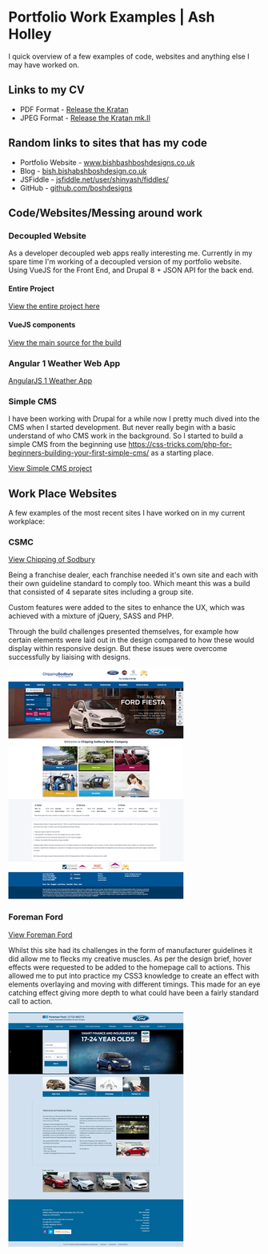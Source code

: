 # Portfolio Work Examples | Ash Holley
I quick overview of a few examples of code, websites and anything else I may have worked on.


## Links to my CV
* PDF Format - <a href="https://cp.sync.com/dl/74c17cb70#fxtc99s8-b64nnvbj-u32mmirw-eeqm5vpn" target="_blank">Release the Kratan</a>
* JPEG Format - <a href="https://cp.sync.com/dl/fd44765c0#e9tv7j8e-f5c5scts-sh4ninhx-46xr4rbp" target="_blank">Release the Kratan mk.II</a>


## Random links to sites that has my code

* Portfolio Website - <a href="www.bishbashboshdesigns.co.uk" target="_blank">www.bishbashboshdesigns.co.uk</a>
* Blog - <a href="https://bish.bishabshboshdesign.co.uk" target="_blank">bish.bishabshboshdesign.co.uk</a>
* JSFiddle - <a href="https://jsfiddle.net/user/shinyash/fiddles/" target="_blank">jsfiddle.net/user/shinyash/fiddles/</a>
* GitHub - <a href="https://github.com/boshdesigns" target="_blank">github.com/boshdesigns</a>

## Code/Websites/Messing around work

### Decoupled Website
As a developer decoupled web apps really interesting me. Currently in my spare time I'm working of a decoupled version of my portfolio website.
Using VueJS for the Front End, and Drupal 8 + JSON API for the back end.

#### Entire Project
<a href="https://github.com/boshdesigns/vue-drupal8-app/tree/dev" target="_blank">View the entire project here</a>

#### VueJS components
<a href="https://github.com/boshdesigns/vue-drupal8-app/tree/dev/src" target="_blank">View the main source for the build</a>

### Angular 1 Weather Web App
<a href="http://angularweatherapp.atwebpages.com/#/" target="_blank">AngularJS 1 Weather App</a>

### Simple CMS
I have been working with Drupal for a while now I pretty much dived into the CMS when I started development. But never really begin with a basic understand of who CMS work in the background.
So I started to build a simple CMS from the beginning use https://css-tricks.com/php-for-beginners-building-your-first-simple-cms/ as a starting place.

<a href="https://github.com/boshdesigns/simple-cms" target="_blank">View Simple CMS project</a>


## Work Place Websites

A few examples of the most recent sites I have worked on in my current workplace:

### CSMC
<a href="www.csmc.co.uk" target="_blank">View Chipping of Sodbury</a>

Being a franchise dealer, each franchise needed it's own site and each with their own guideline standard to comply too. Which meant this was a build that consisted of 4 separate sites including a group site.

Custom features were added to the sites to enhance the UX, which was achieved with a mixture of jQuery, SASS and PHP.

Through the build challenges presented themselves, for example how certain elements were laid out in the design compared to how these would display within responsive design. But these issues were overcome successfully by liaising with designs.

![CSMC Site Image](/images/csmccouk-home.jpg)


### Foreman Ford
<a href="foremanford.co.uk" target="_blank">View Foreman Ford</a>

Whilst this site had its challenges in the form of manufacturer guidelines it did allow me to flecks my creative muscles. As per the design brief, hover effects were requested to be added to the homepage call to actions. This allowed me to put into practice my CSS3 knowledge to create an effect with elements overlaying and moving with different timings. This made for an eye catching effect giving more depth to what could have been a fairly standard call to action.


![Foreman Ford Site Image](/images/foremanford.jpg)
